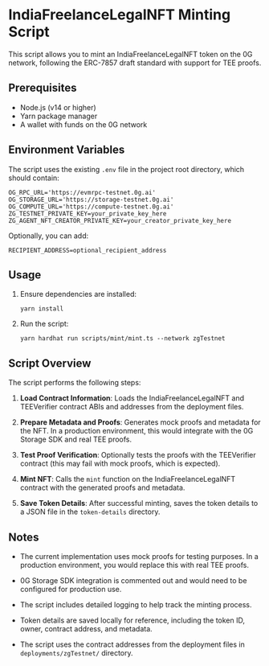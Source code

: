 # IndiaFreelanceLegalNFT Minting Script

This script allows you to mint an IndiaFreelanceLegalNFT token on the 0G network, following the ERC-7857 draft standard with support for TEE proofs.

## Prerequisites

- Node.js (v14 or higher)
- Yarn package manager
- A wallet with funds on the 0G network

## Environment Variables

The script uses the existing `.env` file in the project root directory, which should contain:

```
OG_RPC_URL='https://evmrpc-testnet.0g.ai'
OG_STORAGE_URL='https://storage-testnet.0g.ai'
OG_COMPUTE_URL='https://compute-testnet.0g.ai' 
ZG_TESTNET_PRIVATE_KEY=your_private_key_here
ZG_AGENT_NFT_CREATOR_PRIVATE_KEY=your_creator_private_key_here
```

Optionally, you can add:

```
RECIPIENT_ADDRESS=optional_recipient_address
```

## Usage

1. Ensure dependencies are installed:
   ```
   yarn install
   ```

2. Run the script:
   ```
   yarn hardhat run scripts/mint/mint.ts --network zgTestnet
   ```

## Script Overview

The script performs the following steps:

1. **Load Contract Information**: Loads the IndiaFreelanceLegalNFT and TEEVerifier contract ABIs and addresses from the deployment files.

2. **Prepare Metadata and Proofs**: Generates mock proofs and metadata for the NFT. In a production environment, this would integrate with the 0G Storage SDK and real TEE proofs.

3. **Test Proof Verification**: Optionally tests the proofs with the TEEVerifier contract (this may fail with mock proofs, which is expected).

4. **Mint NFT**: Calls the `mint` function on the IndiaFreelanceLegalNFT contract with the generated proofs and metadata.

5. **Save Token Details**: After successful minting, saves the token details to a JSON file in the `token-details` directory.

## Notes

- The current implementation uses mock proofs for testing purposes. In a production environment, you would replace this with real TEE proofs.

- 0G Storage SDK integration is commented out and would need to be configured for production use.

- The script includes detailed logging to help track the minting process.

- Token details are saved locally for reference, including the token ID, owner, contract address, and metadata.

- The script uses the contract addresses from the deployment files in `deployments/zgTestnet/` directory.